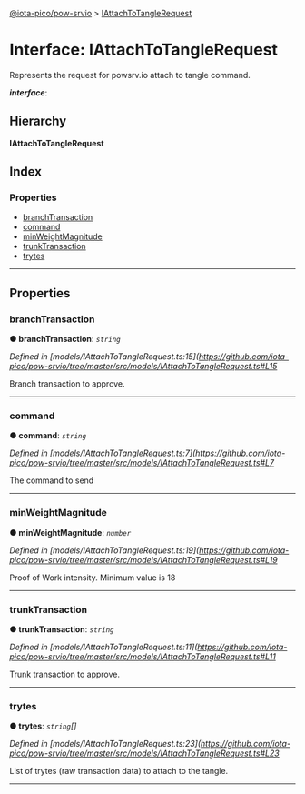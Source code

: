 [@iota-pico/pow-srvio](../README.md) > [IAttachToTangleRequest](../interfaces/iattachtotanglerequest.md)

# Interface: IAttachToTangleRequest

Represents the request for powsrv.io attach to tangle command.

*__interface__*: 

## Hierarchy

**IAttachToTangleRequest**

## Index

### Properties

* [branchTransaction](iattachtotanglerequest.md#branchtransaction)
* [command](iattachtotanglerequest.md#command)
* [minWeightMagnitude](iattachtotanglerequest.md#minweightmagnitude)
* [trunkTransaction](iattachtotanglerequest.md#trunktransaction)
* [trytes](iattachtotanglerequest.md#trytes)

---

## Properties

<a id="branchtransaction"></a>

###  branchTransaction

**● branchTransaction**: *`string`*

*Defined in [models/IAttachToTangleRequest.ts:15](https://github.com/iota-pico/pow-srvio/tree/master/src/models/IAttachToTangleRequest.ts#L15*

Branch transaction to approve.

___
<a id="command"></a>

###  command

**● command**: *`string`*

*Defined in [models/IAttachToTangleRequest.ts:7](https://github.com/iota-pico/pow-srvio/tree/master/src/models/IAttachToTangleRequest.ts#L7*

The command to send

___
<a id="minweightmagnitude"></a>

###  minWeightMagnitude

**● minWeightMagnitude**: *`number`*

*Defined in [models/IAttachToTangleRequest.ts:19](https://github.com/iota-pico/pow-srvio/tree/master/src/models/IAttachToTangleRequest.ts#L19*

Proof of Work intensity. Minimum value is 18

___
<a id="trunktransaction"></a>

###  trunkTransaction

**● trunkTransaction**: *`string`*

*Defined in [models/IAttachToTangleRequest.ts:11](https://github.com/iota-pico/pow-srvio/tree/master/src/models/IAttachToTangleRequest.ts#L11*

Trunk transaction to approve.

___
<a id="trytes"></a>

###  trytes

**● trytes**: *`string`[]*

*Defined in [models/IAttachToTangleRequest.ts:23](https://github.com/iota-pico/pow-srvio/tree/master/src/models/IAttachToTangleRequest.ts#L23*

List of trytes (raw transaction data) to attach to the tangle.

___

